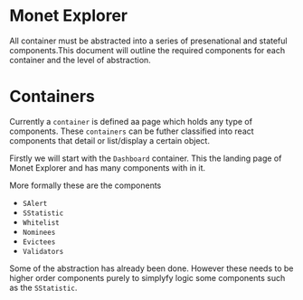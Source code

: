 # Monet Explorer

All container must be abstracted into a series of presenational and stateful components.This document will outline the required components for each container and the level of abstraction.

# Containers

Currently a `container` is defined aa page which holds any type of components. These `containers` can be futher classified into react components that detail or list/display a certain object.

Firstly we will start with the `Dashboard` container. This the landing page of Monet Explorer and has many components with in it.

More formally these are the components

-   `SAlert`
-   `SStatistic`
-   `Whitelist`
-   `Nominees`
-   `Evictees`
-   `Validators`

Some of the abstraction has already been done. However these needs to be higher order components purely to simplyfy logic some components such as the `SStatistic`.
